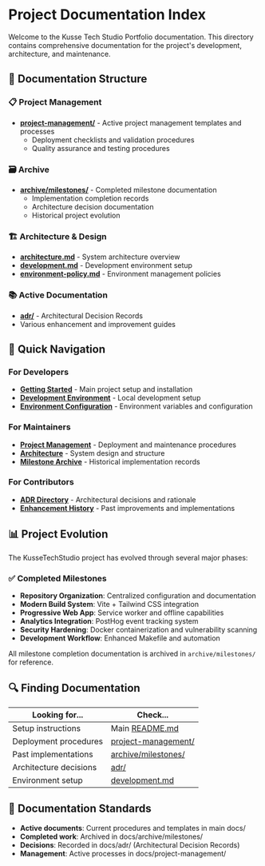 # Project Documentation Index

Welcome to the Kusse Tech Studio Portfolio documentation. This directory contains comprehensive documentation for the project's development, architecture, and maintenance.

## 📁 Documentation Structure

### 📋 Project Management
- **[project-management/](./project-management/)** - Active project management templates and processes
  - Deployment checklists and validation procedures
  - Quality assurance and testing procedures

### 🗃️ Archive
- **[archive/milestones/](./archive/milestones/)** - Completed milestone documentation
  - Implementation completion records
  - Architecture decision documentation
  - Historical project evolution

### 🏗️ Architecture & Design
- **[architecture.md](./architecture.md)** - System architecture overview
- **[development.md](./development.md)** - Development environment setup
- **[environment-policy.md](./environment-policy.md)** - Environment management policies

### 📚 Active Documentation
- **[adr/](./adr/)** - Architectural Decision Records
- Various enhancement and improvement guides

## 🎯 Quick Navigation

### For Developers
- **[Getting Started](../README.md)** - Main project setup and installation
- **[Development Environment](./development.md)** - Local development setup
- **[Environment Configuration](../envs/README.md)** - Environment variables and configuration

### For Maintainers
- **[Project Management](./project-management/)** - Deployment and maintenance procedures
- **[Architecture](./architecture.md)** - System design and structure
- **[Milestone Archive](./archive/milestones/)** - Historical implementation records

### For Contributors
- **[ADR Directory](./adr/)** - Architectural decisions and rationale
- **[Enhancement History](./archive/milestones/)** - Past improvements and implementations

## 📊 Project Evolution

The KusseTechStudio project has evolved through several major phases:

### ✅ Completed Milestones
- **Repository Organization**: Centralized configuration and documentation
- **Modern Build System**: Vite + Tailwind CSS integration
- **Progressive Web App**: Service worker and offline capabilities
- **Analytics Integration**: PostHog event tracking system
- **Security Hardening**: Docker containerization and vulnerability scanning
- **Development Workflow**: Enhanced Makefile and automation

All milestone completion documentation is archived in `archive/milestones/` for reference.

## 🔍 Finding Documentation

| Looking for... | Check... |
|----------------|----------|
| Setup instructions | Main [README.md](../README.md) |
| Deployment procedures | [project-management/](./project-management/) |
| Past implementations | [archive/milestones/](./archive/milestones/) |
| Architecture decisions | [adr/](./adr/) |
| Environment setup | [development.md](./development.md) |

## 📝 Documentation Standards

- **Active documents**: Current procedures and templates in main docs/
- **Completed work**: Archived in docs/archive/milestones/
- **Decisions**: Recorded in docs/adr/ (Architectural Decision Records)
- **Management**: Active processes in docs/project-management/

